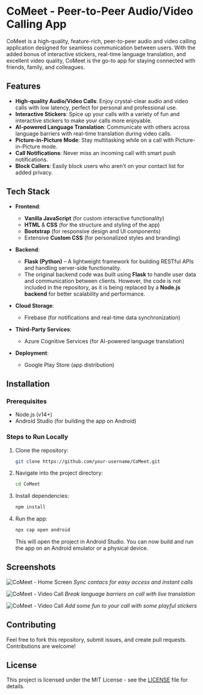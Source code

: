 # CoMeet - Peer-to-Peer Audio/Video Calling App

CoMeet is a high-quality, feature-rich, peer-to-peer audio and video calling application designed for seamless communication between users. With the added bonus of interactive stickers, real-time language translation, and excellent video quality, CoMeet is the go-to app for staying connected with friends, family, and colleagues.

## Features

- **High-quality Audio/Video Calls**: Enjoy crystal-clear audio and video calls with low latency, perfect for personal and professional use.
- **Interactive Stickers**: Spice up your calls with a variety of fun and interactive stickers to make your calls more enjoyable.
- **AI-powered Language Translation**: Communicate with others across language barriers with real-time translation during video calls.
- **Picture-in-Picture Mode**: Stay multitasking while on a call with Picture-in-Picture mode.
- **Call Notifications**: Never miss an incoming call with smart push notifications.
- **Block Callers**: Easily block users who aren't on your contact list for added privacy.

## Tech Stack

- **Frontend**:
  - **Vanilla JavaScript** (for custom interactive functionality)
  - **HTML** & **CSS** (for the structure and styling of the app)
  - **Bootstrap** (for responsive design and UI components)
  - Extensive **Custom CSS** (for personalized styles and branding)
- **Backend**:

  - **Flask (Python)** – A lightweight framework for building RESTful APIs and handling server-side functionality.
  - The original backend code was built using **Flask** to handle user data and communication between clients. However, the code is not included in the repository, as it is being replaced by a **Node.js backend** for better scalability and performance.

- **Cloud Storage**:
  - Firebase (for notifications and real-time data synchronization)
- **Third-Party Services**:
  - Azure Cognitive Services (for AI-powered language translation)
- **Deployment**:
  - Google Play Store (app distribution)

## Installation

### Prerequisites

- Node.js (v14+)
- Android Studio (for building the app on Android)

### Steps to Run Locally

1. Clone the repository:

   ```bash
   git clone https://github.com/your-username/CoMeet.git
   ```

2. Navigate into the project directory:

   ```bash
   cd CoMeet
   ```

3. Install dependencies:

   ```bash
   npm install
   ```

4. Run the app:

   ```bash
   npx cap open android
   ```

   This will open the project in Android Studio. You can now build and run the app on an Android emulator or a physical device.

## Screenshots

![CoMeet - Home Screen](https://github.com/mahesh548/CoMeet/blob/main/playstore/Graphics/Phone/1.png?raw=true)
_Sync contacs for easy access and instant calls_

![CoMeet - Video Call](https://github.com/mahesh548/CoMeet/blob/main/playstore/Graphics/Phone/4.png?raw=true)
_Break language barriers on call with live translation_

![CoMeet - Video Call](https://github.com/mahesh548/CoMeet/blob/main/playstore/Graphics/Phone/3.png?raw=true)
_Add some fun to your call with some playful stickers_

## Contributing

Feel free to fork this repository, submit issues, and create pull requests. Contributions are welcome!

## License

This project is licensed under the MIT License - see the [LICENSE](LICENSE) file for details.

